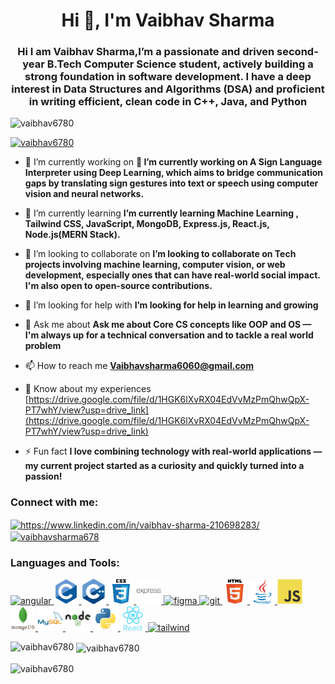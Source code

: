 <h1 align="center">Hi 👋, I'm Vaibhav Sharma</h1>
<h3 align="center">Hi I am Vaibhav Sharma,I’m a passionate and driven second-year B.Tech Computer Science student, actively building a strong foundation in software development. I have a deep interest in Data Structures and Algorithms (DSA) and proficient in writing efficient, clean code in C++, Java, and Python</h3>

<p align="left"> <img src="https://komarev.com/ghpvc/?username=vaibhav6780&label=Profile%20views&color=0e75b6&style=flat" alt="vaibhav6780" /> </p>

<p align="left"> <a href="https://github.com/ryo-ma/github-profile-trophy"><img src="https://github-profile-trophy.vercel.app/?username=vaibhav6780" alt="vaibhav6780" /></a> </p>

- 🔭 I’m currently working on **🔭 I’m currently working on A Sign Language Interpreter using Deep Learning, which aims to bridge communication gaps by translating sign gestures into text or speech using computer vision and neural networks.**

- 🌱 I’m currently learning **I’m currently learning Machine Learning , Tailwind CSS, JavaScript, MongoDB, Express.js, React.js, Node.js(MERN Stack).**

- 👯 I’m looking to collaborate on **I’m looking to collaborate on Tech projects involving machine learning, computer vision, or web development, especially ones that can have real-world social impact. I'm also open to open-source contributions.**

- 🤝 I’m looking for help with **I’m looking for help in learning and growing**

- 💬 Ask me about **Ask me about Core CS concepts like OOP and OS — I'm always up for a technical conversation and to tackle a real world problem**

- 📫 How to reach me **Vaibhavsharma6060@gmail.com**

- 📄 Know about my experiences [https://drive.google.com/file/d/1HGK6lXvRX04EdVvMzPmQhwQpX-PT7whY/view?usp=drive_link](https://drive.google.com/file/d/1HGK6lXvRX04EdVvMzPmQhwQpX-PT7whY/view?usp=drive_link)

- ⚡ Fun fact **I love combining technology with real-world applications — my current project started as a curiosity and quickly turned into a passion!**

<h3 align="left">Connect with me:</h3>
<p align="left">
<a href="https://linkedin.com/in/https://www.linkedin.com/in/vaibhav-sharma-210698283/" target="blank"><img align="center" src="https://raw.githubusercontent.com/rahuldkjain/github-profile-readme-generator/master/src/images/icons/Social/linked-in-alt.svg" alt="https://www.linkedin.com/in/vaibhav-sharma-210698283/" height="30" width="40" /></a>
<a href="https://www.leetcode.com/vaibhavsharma678" target="blank"><img align="center" src="https://raw.githubusercontent.com/rahuldkjain/github-profile-readme-generator/master/src/images/icons/Social/leet-code.svg" alt="vaibhavsharma678" height="30" width="40" /></a>
</p>

<h3 align="left">Languages and Tools:</h3>
<p align="left"> <a href="https://angular.io" target="_blank" rel="noreferrer"> <img src="https://angular.io/assets/images/logos/angular/angular.svg" alt="angular" width="40" height="40"/> </a> <a href="https://www.cprogramming.com/" target="_blank" rel="noreferrer"> <img src="https://raw.githubusercontent.com/devicons/devicon/master/icons/c/c-original.svg" alt="c" width="40" height="40"/> </a> <a href="https://www.w3schools.com/cpp/" target="_blank" rel="noreferrer"> <img src="https://raw.githubusercontent.com/devicons/devicon/master/icons/cplusplus/cplusplus-original.svg" alt="cplusplus" width="40" height="40"/> </a> <a href="https://www.w3schools.com/css/" target="_blank" rel="noreferrer"> <img src="https://raw.githubusercontent.com/devicons/devicon/master/icons/css3/css3-original-wordmark.svg" alt="css3" width="40" height="40"/> </a> <a href="https://expressjs.com" target="_blank" rel="noreferrer"> <img src="https://raw.githubusercontent.com/devicons/devicon/master/icons/express/express-original-wordmark.svg" alt="express" width="40" height="40"/> </a> <a href="https://www.figma.com/" target="_blank" rel="noreferrer"> <img src="https://www.vectorlogo.zone/logos/figma/figma-icon.svg" alt="figma" width="40" height="40"/> </a> <a href="https://git-scm.com/" target="_blank" rel="noreferrer"> <img src="https://www.vectorlogo.zone/logos/git-scm/git-scm-icon.svg" alt="git" width="40" height="40"/> </a> <a href="https://www.w3.org/html/" target="_blank" rel="noreferrer"> <img src="https://raw.githubusercontent.com/devicons/devicon/master/icons/html5/html5-original-wordmark.svg" alt="html5" width="40" height="40"/> </a> <a href="https://www.java.com" target="_blank" rel="noreferrer"> <img src="https://raw.githubusercontent.com/devicons/devicon/master/icons/java/java-original.svg" alt="java" width="40" height="40"/> </a> <a href="https://developer.mozilla.org/en-US/docs/Web/JavaScript" target="_blank" rel="noreferrer"> <img src="https://raw.githubusercontent.com/devicons/devicon/master/icons/javascript/javascript-original.svg" alt="javascript" width="40" height="40"/> </a> <a href="https://www.mongodb.com/" target="_blank" rel="noreferrer"> <img src="https://raw.githubusercontent.com/devicons/devicon/master/icons/mongodb/mongodb-original-wordmark.svg" alt="mongodb" width="40" height="40"/> </a> <a href="https://www.mysql.com/" target="_blank" rel="noreferrer"> <img src="https://raw.githubusercontent.com/devicons/devicon/master/icons/mysql/mysql-original-wordmark.svg" alt="mysql" width="40" height="40"/> </a> <a href="https://nodejs.org" target="_blank" rel="noreferrer"> <img src="https://raw.githubusercontent.com/devicons/devicon/master/icons/nodejs/nodejs-original-wordmark.svg" alt="nodejs" width="40" height="40"/> </a> <a href="https://www.python.org" target="_blank" rel="noreferrer"> <img src="https://raw.githubusercontent.com/devicons/devicon/master/icons/python/python-original.svg" alt="python" width="40" height="40"/> </a> <a href="https://reactjs.org/" target="_blank" rel="noreferrer"> <img src="https://raw.githubusercontent.com/devicons/devicon/master/icons/react/react-original-wordmark.svg" alt="react" width="40" height="40"/> </a> <a href="https://tailwindcss.com/" target="_blank" rel="noreferrer"> <img src="https://www.vectorlogo.zone/logos/tailwindcss/tailwindcss-icon.svg" alt="tailwind" width="40" height="40"/> </a> </p>

<p><img align="left" src="https://github-readme-stats.vercel.app/api/top-langs?username=vaibhav6780&show_icons=true&locale=en&layout=compact" alt="vaibhav6780" /></p>

<p>&nbsp;<img align="center" src="https://github-readme-stats.vercel.app/api?username=vaibhav6780&show_icons=true&locale=en" alt="vaibhav6780" /></p>

<p><img align="center" src="https://github-readme-streak-stats.herokuapp.com/?user=vaibhav6780&" alt="vaibhav6780" /></p>

